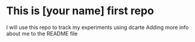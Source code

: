 # This is [your name] first repo
I will use this repo to track my experiments using dcarte
Adding more info about me to the README file
